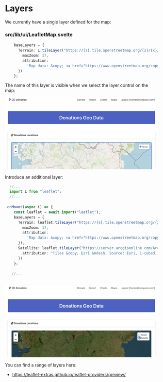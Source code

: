 # Layers

We currently have a single layer defined for the map:

### src/lib/ui/LeafletMap.svelte

~~~typescript
    baseLayers = {
      Terrain: L.tileLayer("https://{s}.tile.openstreetmap.org/{z}/{x}/{y}.png", {
        maxZoom: 17,
        attribution:
          'Map data: &copy; <a href="https://www.openstreetmap.org/copyright">OpenStreetMap</a> contributors, <a href="http://viewfinderpanoramas.org">SRTM</a> | Map style: &copy; <a href="https://opentopomap.org">OpenTopoMap</a> (<a href="https://creativecommons.org/licenses/by-sa/3.0/">CC-BY-SA</a>)'
      })
    };
~~~

The name of this layer is visible when we select the layer control on the map:

![](img/23.png)

Introduce an additional layer:

```typescript
  //...
  import L from "leaflet";
  //...

 onMount(async () => {
    const leaflet = await import("leaflet");
    baseLayers = {
      Terrain: leaflet.tileLayer("https://{s}.tile.openstreetmap.org/{z}/{x}/{y}.png", {
        maxZoom: 17,
        attribution:
          'Map data: &copy; <a href="https://www.openstreetmap.org/copyright">OpenStreetMap</a> contributors, <a href="http://viewfinderpanoramas.org">SRTM</a> | Map style: &copy; <a href="https://opentopomap.org">OpenTopoMap</a> (<a href="https://creativecommons.org/licenses/by-sa/3.0/">CC-BY-SA</a>)'
      }),
      Satellite: leaflet.tileLayer("https://server.arcgisonline.com/ArcGIS/rest/services/World_Imagery/MapServer/tile/{z}/{y}/{x}", {
        attribution: "Tiles &copy; Esri &mdash; Source: Esri, i-cubed, USDA, USGS, AEX, GeoEye, Getmapping, Aerogrid, IGN, IGP, UPR-EGP, and the GIS User Community"
      })
    };
   
   //...
   
```

![](img/24.png)

You can find a range of layers here:

- <https://leaflet-extras.github.io/leaflet-providers/preview/>
